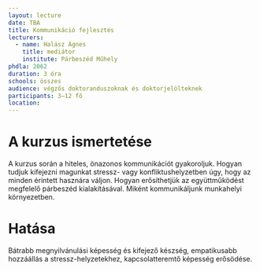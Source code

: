 ```yaml
---
layout: lecture
date: TBA
title: Kommunikáció fejlesztés
lecturers:
  - name: Halász Ágnes
    title: mediátor
    institute: Párbeszéd Műhely
phdla: 2062
duration: 3 óra
schools: összes
audience: végzős doktoranduszoknak és doktorjelölteknek
participants: 3–12 fő
location: 
---
```


# A kurzus ismertetése

A kurzus során a hiteles, önazonos kommunikációt gyakoroljuk. Hogyan tudjuk kifejezni magunkat stressz- vagy konfliktushelyzetben úgy, hogy az minden érintett hasznára váljon. Hogyan erősíthetjük az együttműködést megfelelő párbeszéd kialakításával. Miként kommunikáljunk munkahelyi környezetben.

# Hatása

Bátrabb megnyilvánulási képesség és kifejező készség, empatikusabb hozzáállás a stressz-helyzetekhez, kapcsolatteremtő képesség erősödése.
